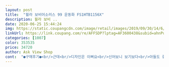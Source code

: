 ```yaml
---
layout: post 
title:  "휠라 보비어소러스 99 운동화 FS1HTB1156X" 
description: 휠라 보비 ..
date: 2020-06-25 15:44:24 
img: https://static.coupangcdn.com/image/retail/images/2019/09/30/14/6/60edd17e-90f2-4eac-85ff-3da6ac3c1c90.jpg 
linkUrl: https://link.coupang.com/re/AFFSDP?lptag=AF3600438&subid=ahnPublicAsk&pageKey=1343364547&itemId=2370785284&vendorItemId=5392354914&traceid=V0-113-77bda9d7535dcda7 
categories: [1007] 
color: 353535 
price: 34720 
author: Ask View Shop 
cont:  "●구매후기●<br/>근데<br/>디자인은 이뻐요<br/>신어보니 보기보다<br/>아들도 좋아합니다<br/>운동화 디쟌은 좋은데 뒷축이 쓸리고 아파요.<br/> 봉제 과정서 튀어나온 부분을 손 봤더니 괜찮네요<br/>잘 신을게요<br/>쫌 땍딱하다고나 할까?<br/>초3 남아 220 잘 맞습니다.<br/><br/>푹신함이 있네요<br/>" 
---
```

